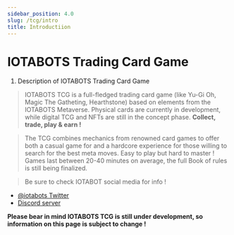 ```yaml
---
sidebar_position: 4.0
slug: /tcg/intro
title: Introductiion
---
```


# IOTABOTS Trading Card Game


1. Description of IOTABOTS Trading Card Game
> IOTABOTS TCG is a full-fledged trading card game (like Yu-Gi Oh, Magic The Gatheting, Hearthstone) based on elements from the IOTABOTS Metaverse. 
> Physical cards are currently in development, while digital TCG and NFTs are still in the concept phase. **Collect, trade, play & earn !**

> The TCG combines mechanics from renowned card games to offer both a casual game for and a hardcore experience for those willing to search for the best meta moves. Easy to play but hard to master !
> Games last between 20-40 minutes on average, the full Book of rules is still being finalized.

> Be sure to check IOTABOT social media for info !
- [@iotabots Twitter](https://twitter.com/iotabots)
- [Discord server](https://discord.gg/hYaZveBYHn)

**Please bear in mind IOTABOTS TCG is still under development, so information on this page is subject to change !**
